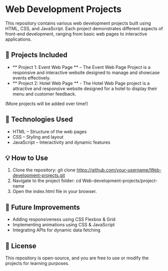 # Web Development Projects
This repository contains various web development projects built using HTML, CSS, and JavaScript. Each project demonstrates different aspects of front-end development, ranging from basic web pages to interactive applications.

## 📌 Projects Included
- ** Project 1: Event Web Page **  – The Event Web Page Project is a responsive and interactive website designed to manage and showcase events effectively. 
- ** Project 2: Hotel Web Page ** - The Hotel Web Page project is a  attractive and responsive website designed for a hotel to display their menu and customer feedback. 

(More projects will be added over time!)

## 🚀 Technologies Used
- HTML – Structure of the web pages
- CSS – Styling and layout
- JavaScript – Interactivity and dynamic features

## 💡 How to Use
1. Clone the repository: git clone https://github.com/your-username/Web-development-projects.git
2. Navigate to the project folder: cd Web-development-projects/project-name
3. Open the index.html file in your browser.

## 🎯 Future Improvements
- Adding responsiveness using CSS Flexbox & Grid
- Implementing animations using CSS & JavaScript
- Integrating APIs for dynamic data fetching

## 📜 License
This repository is open-source, and you are free to use or modify the projects for learning purposes.

